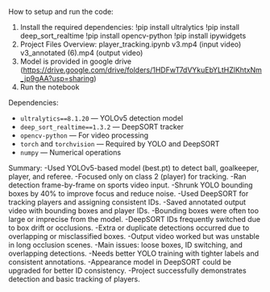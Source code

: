 How to setup and run the code:
1. Install the required dependencies:
  !pip install ultralytics
  !pip install deep_sort_realtime
  !pip install opencv-python
  !pip install ipywidgets
2. Project Files Overview:
  player_tracking.ipynb
  v3.mp4 (input video)
  v3_annotated (6).mp4 (output video)
3. Model is provided in google drive (https://drive.google.com/drive/folders/1HDFwT7dVYkuEbYLtHZlKhtxNm_jp9gAA?usp=sharing)
4. Run the notebook

Dependencies:
- `ultralytics==8.1.20` — YOLOv5 detection model
- `deep_sort_realtime==1.3.2` — DeepSORT tracker
- `opencv-python` — For video processing
- `torch` and `torchvision` — Required by YOLO and DeepSORT
- `numpy` — Numerical operations

Summary:
-Used YOLOv5-based model (best.pt) to detect ball, goalkeeper, player, and referee.
-Focused only on class 2 (player) for tracking.
-Ran detection frame-by-frame on sports video input.
-Shrunk YOLO bounding boxes by 40% to improve focus and reduce noise.
-Used DeepSORT for tracking players and assigning consistent IDs.
-Saved annotated output video with bounding boxes and player IDs.
-Bounding boxes were often too large or imprecise from the model.
-DeepSORT IDs frequently switched due to box drift or occlusions.
-Extra or duplicate detections occurred due to overlapping or misclassified boxes.
-Output video worked but was unstable in long occlusion scenes.
-Main issues: loose boxes, ID switching, and overlapping detections.
-Needs better YOLO training with tighter labels and consistent annotations.
-Appearance model in DeepSORT could be upgraded for better ID consistency.
-Project successfully demonstrates detection and basic tracking of players.


